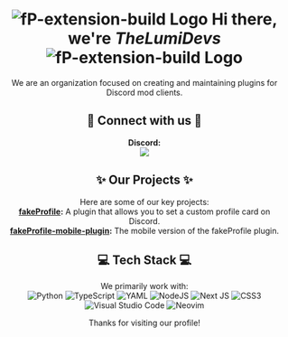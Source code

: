 <div align="center">

# <img src="https://avatars.githubusercontent.com/u/221838119?s=25" alt="fP-extension-build Logo"> Hi there, we're _TheLumiDevs_ <img src="https://avatars.githubusercontent.com/u/221838119?s=25" alt="fP-extension-build Logo">

We are an organization focused on creating and maintaining plugins for Discord mod clients.

## 🔗 Connect with us 🔗
**Discord:**  
[![](https://dcbadge.limes.pink/api/server/ffmkewQ4R7?style=flat)](https://discord.gg/ffmkewQ4R7)

## ✨ Our Projects ✨
Here are some of our key projects:  
**[fakeProfile](https://github.com/TheLumiDevs/fakeProfile):** A plugin that allows you to set a custom profile card on Discord.  
**[fakeProfile-mobile-plugin](https://github.com/TheLumiDevs/fakeProfile-mobile-plugin):** The mobile version of the fakeProfile plugin.

## 💻 Tech Stack 💻
We primarily work with:  
![Python](https://img.shields.io/badge/python-3670A0?style=for-the-badge&logo=python&logoColor=ffdd54) ![TypeScript](https://img.shields.io/badge/typescript-%23007ACC.svg?style=for-the-badge&logo=typescript&logoColor=white) ![YAML](https://img.shields.io/badge/yaml-%23ffffff.svg?style=for-the-badge&logo=yaml&logoColor=151515) ![NodeJS](https://img.shields.io/badge/node.js-6DA55F?style=for-the-badge&logo=node.js&logoColor=white) 	![Next JS](https://img.shields.io/badge/Next-black?style=for-the-badge&logo=next.js&logoColor=white) ![CSS3](https://img.shields.io/badge/css3-%231572B6.svg?style=for-the-badge&logo=css3&logoColor=white) ![Visual Studio Code](https://img.shields.io/badge/Visual%20Studio%20Code-0078d7.svg?style=for-the-badge&logo=visual-studio-code&logoColor=white) ![Neovim](https://img.shields.io/badge/NeoVim-%2357A143.svg?&style=for-the-badge&logo=neovim&logoColor=white)

Thanks for visiting our profile!

</div>
